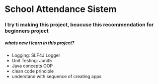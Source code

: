<h1>
  School Attendance Sistem
</h1>

<h3>
  I try ti making this project, beacuse this recommendation for beginners project
</h3>

<h5>
  whats new i learn in this project? 
</h5>
<ul>
  <li>Logging: SLF4J Logger</li>
  <li>Unit Testing: Junit5</li>
  <li>Java concepts OOP</li>
  <li>clean code principle</li>
  <li>understand with sequence of creating apps</li>
</ul>
